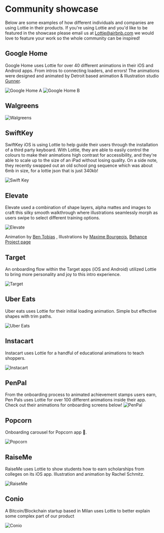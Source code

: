 # Community showcase

Below are some examples of how different individuals and companies are using Lottie in their products. If you're using Lottie and you'd like to be featured in the showcase please email us at [Lottie@airbnb.com](Lottie@airbnb.com) we would love to feature your work so the whole community can be inspired!



## Google Home
Google Home uses Lottie for over 40 different animations in their iOS and Android apps. From intros to connecting loaders, and errors! The animations were designed and animated by Detroit based animation & Illustration studio [Gunner](http://www.gunner.work/).

![Google Home A](/images/ShowcaseGoogleHomeA.gif)
![Google Home B](/images/ShowcaseGoogleHomeB.gif)



## Walgreens

![Walgreens](/images/ShowcaseWalgreens.gif)


## SwiftKey
SwiftKey iOS is using Lottie to help guide their users through the installation of a third party keyboard. With Lottie, they are able to easily control the colours to make their animations high contrast for accessibility, and they're able to scale up to the size of an iPad without losing quality. On a side note, they recently swapped out an old school png sequence which was about 6mb in size, for a lottie json that is just 340kb!


![Swift Key](/images/ShowcaseSwiftKeyiOS.gif)



## Elevate
Elevate used a combination of shape layers, alpha mattes and images to craft this silky smooth walkthrough where illustrations seamlessly morph as users swipe to select different training options.

![Elevate](/images/ShowcaseElevate.gif)

Animation by [Ben Tobias](https://dribbble.com/shots/3474396-Custom-Training-Morph-Animations)
, Illustrations by [Maxime Bourgeois](https://dribbble.com/shots/3473117-Elevate-Custom-Training-Sessions-Animation), [Behance Project page](https://www.behance.net/gallery/51581275/ELEVATE-Custom-Training-Sessions)


## Target
An onboarding flow within the Target apps (iOS and Android) utilized Lottie to bring more personality and joy to this intro experience.

![Target](/images/ShowcaseTarget.gif)


## Uber Eats
Uber eats uses Lottie for their initial loading animation. Simple but effective shapes with trim paths.

![Uber Eats](/images/ShowcaseUberEats.gif)


## Instacart
Instacart uses Lottie for a handful of educational animations to teach shoppers.

![Instacart](/images/ShowcaseInstacart.gif)

## PenPal
From the onboarding process to animated achievement stamps  users earn, Pen Pals uses Lottie for over 100 different animations inside their app. Check out their  animations for onboarding screens below!
![PenPal](/images/ShowcasePenPal.gif)


## Popcorn
Onboarding carousel for Popcorn app 🍿.

![Popcorn](/images/ShowcasePopcorn.gif)


## RaiseMe
RaiseMe uses Lottie to show students how to earn scholarships from colleges on its iOS app. Illustration and animation by Rachel Schmitz.

![RaiseMe](/images/ShowcaseRaiseme.gif)


## Conio
A Bitcoin/Blockchain startup based in Milan uses  Lottie to better explain some complex part of our product

![Conio](/images/ShowcaseConio.gif)

